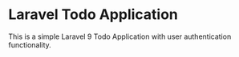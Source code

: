 # Laravel Todo Application

This is a simple Laravel 9 Todo Application with user authentication functionality.
